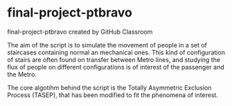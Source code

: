 # final-project-ptbravo
final-project-ptbravo created by GitHub Classroom

The aim of the script is to simulate the movement of people in a set of staircases containing normal an mechanical ones. This kind of configuration of stairs are often found on transfer between Metro lines, and studying the flux of people on different configurations is of interest of the passenger and the Metro.

The core algotihm behind the script is the Totally Asymmetric Exclusion Process (TASEP), that has been modified to fit the phenomena of interest. 
